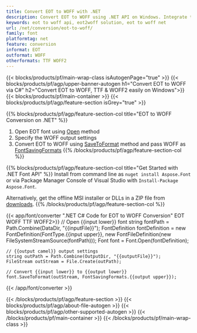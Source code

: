 ```yaml
---
title: Convert EOT to WOFF with .NET 
description: Convert EOT to WOFF using .NET API on Windows. Integrate this native EOT to WOFF font conversion functionality into your own solution.
keywords: eot to woff api, eot2woff solution, eot to woff net
url: /net/conversion/eot-to-woff/
family: font
platformtag: net
feature: conversion
informat: EOT
outformat: WOFF
otherformats: TTF WOFF2
---
```


{{< blocks/products/pf/main-wrap-class isAutogenPage="true" >}}
{{< blocks/products/pf/agp/upper-banner-autogen h1="Convert EOT to WOFF via C#" h2="Convert EOT to WOFF, TTF & WOFF2 easily on Windows">}}
{{< blocks/products/pf/main-container >}}
{{< blocks/products/pf/agp/feature-section isGrey="true" >}}

{{% blocks/products/pf/agp/feature-section-col title="EOT to WOFF Conversion on .NET" %}}
1. Open EOT font using [Open](https://apireference.aspose.com/font/net/aspose.font/font/methods/open/index) method
2. Specify the WOFF output settings 
3. Convert EOT to WOFF using [SaveToFormat](https://apireference.aspose.com/font/net/aspose.font/font/methods/savetoformat) method and pass WOFF as [FontSavingFormats](https://apireference.aspose.com/font/net/aspose.font/fontsavingformats)
{{% /blocks/products/pf/agp/feature-section-col %}}

{{% blocks/products/pf/agp/feature-section-col title="Get Started with .NET Font API" %}}
Install from command line as ```nuget install Aspose.Font``` or via Package Manager Console of Visual Studio with ```Install-Package Aspose.Font```.

Alternatively, get the offline MSI installer or DLLs in a ZIP file from [downloads](https://downloads.aspose.com/font/net).
{{% /blocks/products/pf/agp/feature-section-col %}}

{{< app/font/converter ".NET C# Code for EOT to WOFF Conversion" EOT WOFF TTF WOFF2>}}
    // Open {{input lower}} font
    string fontPath = Path.Combine(DataDir, "{{inputFile}}");
    FontDefinition fontDefinition = new FontDefinition(FontType.{{input upper}}, new FontFileDefinition(new FileSystemStreamSource(fontPath)));
    Font font = Font.Open(fontDefinition);
    
    // {{output camel}} output settings
    string outPath = Path.Combine(OutputDir, "{{outputFile}}");
    FileStream outStream = File.Create(outPath);
    
    // Convert {{input lower}} to {{output lower}}
    font.SaveToFormat(outStream, FontSavingFormats.{{output upper}});
{{< /app/font/converter >}}

{{< /blocks/products/pf/agp/feature-section >}}
{{< blocks/products/pf/agp/about-file-autogen >}}
{{< blocks/products/pf/agp/other-supported-autogen >}}
{{< /blocks/products/pf/main-container >}}
{{< /blocks/products/pf/main-wrap-class >}}